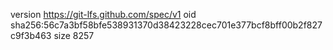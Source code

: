 version https://git-lfs.github.com/spec/v1
oid sha256:56c7a3bf58bfe538931370d38423228cec701e377bcf8bff00b2f827c9f3b463
size 8257

